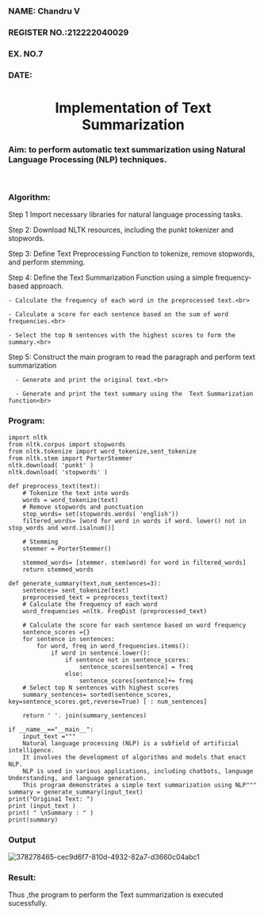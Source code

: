 <H3>NAME: Chandru V</H3>
<H3>REGISTER NO.:212222040029</H3>
<H3>EX. NO.7</H3>
<H3>DATE:</H3>
<H1 ALIGN =CENTER>Implementation of Text  Summarization</H1>
<H3>Aim: to perform automatic text summarization using Natural Language Processing (NLP) techniques. </H3> 
 <BR>
<h3>Algorithm:</h3>

Step 1 Import necessary libraries for natural language processing tasks.<BR>

Step 2: Download NLTK resources, including the punkt tokenizer and stopwords.<BR>

Step 3: Define Text Preprocessing Function to tokenize, remove stopwords, and perform stemming.<BR>

Step 4: Define the Text Summarization Function using a simple frequency-based approach.<br>

    - Calculate the frequency of each word in the preprocessed text.<br>
    
    - Calculate a score for each sentence based on the sum of word frequencies.<br>
    
    - Select the top N sentences with the highest scores to form the summary.<br>

Step 5: Construct the main program to read the paragraph  and perform text summarization<br>

      - Generate and print the original text.<br>
      
      - Generate and print the text summary using the  Text Summarization function<br>
      
<H3>Program:</H3>

```
import nltk
from nltk.corpus import stopwords
from nltk.tokenize import word_tokenize,sent_tokenize
from nltk.stem import PorterStemmer
nltk.download( 'punkt' )
nltk.download( 'stopwords' )

def preprocess_text(text):
	# Tokenize the text into words
	words = word_tokenize(text)
	# Remove stopwords and punctuation
	stop_words= set(stopwords.words( 'english'))
	filtered_words= [word for word in words if word. lower() not in stop_words and word.isalnum()]

	# Stemming
	stemmer = PorterStemmer()

	stemmed_words= [stemmer. stem(word) for word in filtered_words]
	return stemmed_words

def generate_summary(text,num_sentences=3):
	sentences= sent_tokenize(text)
	preprocessed_text = preprocess_text(text)
	# Calculate the frequency of each word
	word_frequencies =nltk. FreqDist (preprocessed_text)

	# Calculate the score for each sentence based on word frequency
	sentence_scores ={}
	for sentence in sentences:
		for word, freq in word_frequencies.items():
			if word in sentence.lower():
				if sentence not in sentence_scores:
					sentence_scores[sentence] = freq
				else:
					sentence_scores[sentence]+= freq
	# Select top N sentences with highest scores
	summary_sentences= sorted(sentence_scores, key=sentence_scores.get,reverse=True) [ : num_sentences]

	return ' '. join(summary_sentences)

if __name__=="__main__":
	input_text ="""
	Natural language processing (NLP) is a subfield of artificial intelligence.
	It involves the development of algorithms and models that enact NLP.
	NLP is used in various applications, including chatbots, language Understanding, and language generation.
	This program demonstrates a simple text summarization using NLP"""
summary = generate_summary(input_text)
print("Origina1 Text: ")
print (input_text )
print( " \nSummary : " )
print(summary)

```


<H3>Output</H3>

![378278465-cec9d6f7-810d-4932-82a7-d3660c04abc1](https://github.com/user-attachments/assets/c13190ba-1e61-49fa-9152-e37be6622e68)

<H3>Result:</H3>
Thus ,the program to perform the Text summarization is executed sucessfully.


